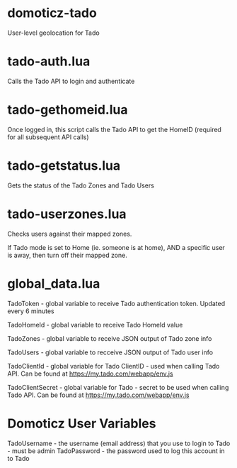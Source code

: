 # domoticz-tado

User-level geolocation for Tado 

tado-auth.lua
=============
  
Calls the Tado API to login and authenticate
    
tado-gethomeid.lua
==================
  
Once logged in, this script calls the Tado API to get the HomeID (required for all subsequent API calls)
    
tado-getstatus.lua
==================
  
Gets the status of the Tado Zones and Tado Users
    
tado-userzones.lua
==================
  
Checks users against their mapped zones.

If Tado mode is set to Home (ie. someone is at home), AND a specific user is away, then turn off their mapped zone.

global_data.lua
===============

  TadoToken - global variable to receive Tado authentication token. Updated every 6 minutes
  
  TadoHomeId - global variable to receive Tado HomeId value
  
  TadoZones - global variable to receive JSON output of Tado zone info
  
  TadoUsers - global variable to recceive JSON output of Tado user info
  
  TadoClientId - global variable for Tado ClientID - used when calling Tado API. Can be found at https://my.tado.com/webapp/env.js
 
  TadoClientSecret - global variable for Tado - secret to be used when calling Tado API. Can be found at https://my.tado.com/webapp/env.js
  
Domoticz User Variables
=======================

  TadoUsername - the username (email address) that you use to login to Tado - must be admin
  TadoPassword - the password used to log this account in to Tado
  
 
